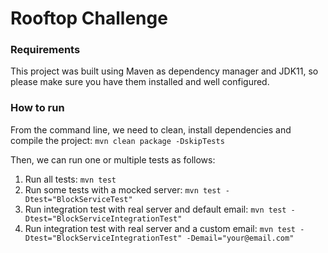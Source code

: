 # Rooftop Challenge

### Requirements
This project was built using Maven as dependency manager and JDK11, so please make sure you have them installed and well configured.

### How to run
From the command line, we need to clean, install dependencies and compile the project: `mvn clean package -DskipTests`

Then, we can run one or multiple tests as follows:
1. Run all tests: `mvn test`
2. Run some tests with a mocked server: `mvn test -Dtest="BlockServiceTest"`
3. Run integration test with real server and default email: `mvn test -Dtest="BlockServiceIntegrationTest"`
4. Run integration test with real server and a custom email: `mvn test -Dtest="BlockServiceIntegrationTest" -Demail="your@email.com"`